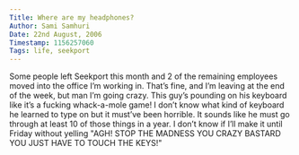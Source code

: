 ```yaml
---
Title: Where are my headphones?
Author: Sami Samhuri
Date: 22nd August, 2006
Timestamp: 1156257060
Tags: life, seekport
---
```


Some people left Seekport this month and 2 of the remaining employees moved into the office I’m working in. That’s fine, and I’m leaving at the end of the week, but man I’m going crazy. This guy’s pounding on his keyboard like it’s a fucking whack-a-mole game! I don’t know what kind of keyboard he learned to type on but it must’ve been horrible. It sounds like he must go through at least 10 of those things in a year. I don’t know if I’ll make it until Friday without yelling "AGH! STOP THE MADNESS YOU CRAZY BASTARD YOU JUST HAVE TO TOUCH THE KEYS!"

